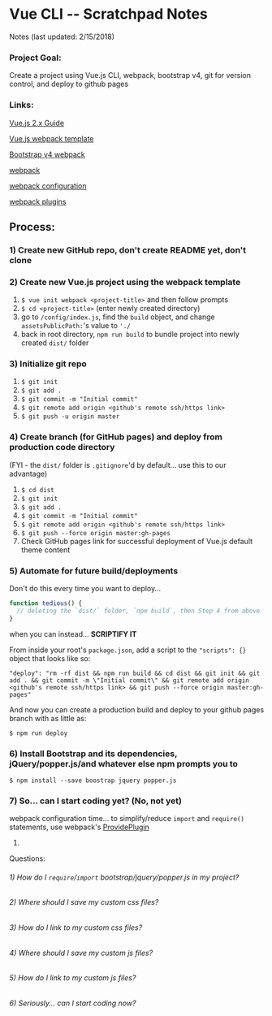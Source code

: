 # Vue CLI -- Scratchpad Notes
Notes (last updated: 2/15/2018)

### Project Goal:
Create a project using Vue.js CLI, webpack, bootstrap v4, git for version control, and deploy to github pages

### Links:

[Vue.js 2.x Guide](https://vuejs.org/v2/guide/installation.html#CLI)

[Vue.js webpack template](https://vuejs-templates.github.io/webpack/)

[Bootstrap v4 webpack](https://getbootstrap.com/docs/4.0/getting-started/webpack/)

[webpack](https://webpack.js.org/concepts/)

[webpack configuration](https://webpack.js.org/configuration/)

[webpack plugins](https://webpack.js.org/plugins/)

## Process:

### 1) Create new GitHub repo, don't create README yet, don't clone

### 2) Create new Vue.js project using the webpack template
1) `$ vue init webpack <project-title>` and then follow prompts
2) `$ cd <project-title>` (enter newly created directory)
3) go to `/config/index.js`, find the `build` object, and change `assetsPublicPath:`'s value to `'./`
4) back in root directory, `npm run build` to bundle project into newly created `dist/` folder

### 3) Initialize git repo
1) `$ git init`
2) `$ git add .`
3) `$ git commit -m "Initial commit"`
4) `$ git remote add origin <github's remote ssh/https link>`
5) `$ git push -u origin master`

### 4) Create branch (for GitHub pages) and deploy from production code directory
(FYI - the `dist/` folder is `.gitignore`'d by default... use this to our advantage)
1) `$ cd dist`
2) `$ git init`
3) `$ git add .`
4) `$ git commit -m "Initial commit"`
5) `$ git remote add origin <github's remote ssh/https link>`
6) `$ git push --force origin master:gh-pages`
7) Check GitHub pages link for successful deployment of Vue.js default theme content

### 5) Automate for future build/deployments
Don't do this every time you want to deploy...
```js
function tedious() {
  // deleting the `dist/` folder, `npm build`, then Step 4 from above
} 
```
when you can instead... **SCRIPTIFY IT**

From inside your root's `package.json`, add a script to the `"scripts": {}` object that looks like so:
```
"deploy": "rm -rf dist && npm run build && cd dist && git init && git add . && git commit -m \"Initial commit\" && git remote add origin <github's remote ssh/https link> && git push --force origin master:gh-pages"
```

And now you can create a production build and deploy to your github pages branch with as little as:

`$ npm run deploy`

### 6) Install Bootstrap and its dependencies, jQuery/popper.js/and whatever else npm prompts you to
`$ npm install --save boostrap jquery popper.js`

### 7) So... can I start coding yet? (No, not yet)

webpack configuration time... to simplify/reduce `import` and `require()` statements, use webpack's [ProvidePlugin](https://webpack.js.org/plugins/provide-plugin/)

1) 

Questions:
###### 1) How do I `require`/`import` bootstrap/jquery/popper.js in my project?
###### 2) Where should I save my custom css files?
###### 3) How do I link to my custom css files?
###### 4) Where should I save my custom js files?
###### 5) How do I link to my custom js files?
###### 6) Seriously... can I start coding now?

